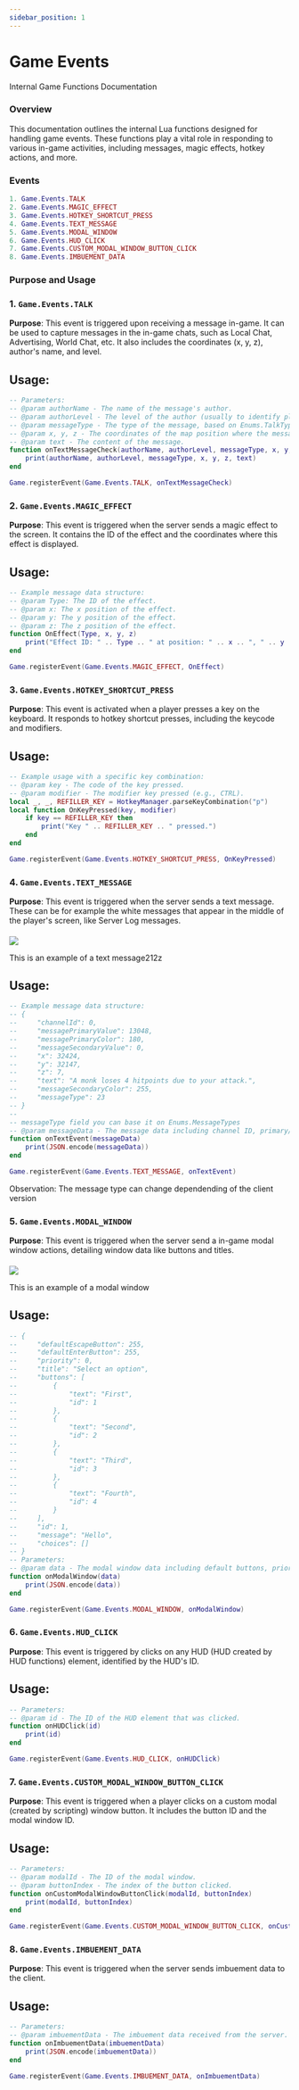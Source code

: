 ```yaml
---
sidebar_position: 1
---
```


# Game Events

Internal Game Functions Documentation

### Overview

This documentation outlines the internal Lua functions designed for handling game events. These functions play a vital role in responding to various in-game activities, including messages, magic effects, hotkey actions, and more.

### Events

```lua
1. Game.Events.TALK
2. Game.Events.MAGIC_EFFECT
3. Game.Events.HOTKEY_SHORTCUT_PRESS
4. Game.Events.TEXT_MESSAGE
5. Game.Events.MODAL_WINDOW
6. Game.Events.HUD_CLICK
7. Game.Events.CUSTOM_MODAL_WINDOW_BUTTON_CLICK
8. Game.Events.IMBUEMENT_DATA
```

### Purpose and Usage
### 1. `Game.Events.TALK`
**Purpose**: This event is triggered upon receiving a message in-game. It can be used to capture messages in the in-game chats, such as Local Chat, Advertising, World Chat, etc. It also includes the coordinates (x, y, z), author's name, and level.

## Usage:
```lua
-- Parameters:
-- @param authorName - The name of the message's author.
-- @param authorLevel - The level of the author (usually to identify player level in chat).
-- @param messageType - The type of the message, based on Enums.TalkTypes.
-- @param x, y, z - The coordinates of the map position where the message was sent.
-- @param text - The content of the message.
function onTextMessageCheck(authorName, authorLevel, messageType, x, y, z, text)
    print(authorName, authorLevel, messageType, x, y, z, text)
end

Game.registerEvent(Game.Events.TALK, onTextMessageCheck)
```

### 2. `Game.Events.MAGIC_EFFECT`
**Purpose**: This event is triggered when the server sends a magic effect to the screen. It contains the ID of the effect and the coordinates where this effect is displayed.

## Usage:
```lua
-- Example message data structure:
-- @param Type: The ID of the effect.
-- @param x: The x position of the effect.
-- @param y: The y position of the effect.
-- @param z: The z position of the effect.
function OnEffect(Type, x, y, z)
    print("Effect ID: " .. Type .. " at position: " .. x .. ", " .. y .. ", " .. z)
end

Game.registerEvent(Game.Events.MAGIC_EFFECT, OnEffect)
```

### 3. `Game.Events.HOTKEY_SHORTCUT_PRESS`
**Purpose**: This event is activated when a player presses a key on the keyboard. It responds to hotkey shortcut presses, including the keycode and modifiers.

## Usage:
```lua
-- Example usage with a specific key combination:
-- @param key - The code of the key pressed.
-- @param modifier - The modifier key pressed (e.g., CTRL).
local _, _, REFILLER_KEY = HotkeyManager.parseKeyCombination("p")
local function OnKeyPressed(key, modifier)
    if key == REFILLER_KEY then
        print("Key " .. REFILLER_KEY .. " pressed.")
    end
end

Game.registerEvent(Game.Events.HOTKEY_SHORTCUT_PRESS, OnKeyPressed)
```

### 4. `Game.Events.TEXT_MESSAGE`
**Purpose**: This event is triggered when the server sends a text message. These can be for example the white messages that appear in the middle of the player's screen, like Server Log messages.

#### 

<div class="text--center"> 
  <img src="/img/loot_message.png" />
  <p>This is an example of a text message212z</p>
</div>

## Usage:
```lua
-- Example message data structure:
-- {
--     "channelId": 0,
--     "messagePrimaryValue": 13048,
--     "messagePrimaryColor": 180,
--     "messageSecondaryValue": 0,
--     "x": 32424,
--     "y": 32147,
--     "z": 7,
--     "text": "A monk loses 4 hitpoints due to your attack.",
--     "messageSecondaryColor": 255,
--     "messageType": 23
-- }
--
-- messageType field you can base it on Enums.MessageTypes
-- @param messageData - The message data including channel ID, primary/secondary values and colors, coordinates, and the text.
function onTextEvent(messageData)
    print(JSON.encode(messageData))
end

Game.registerEvent(Game.Events.TEXT_MESSAGE, onTextEvent)
```

Observation: The message type can change dependending of the client version

### 5. `Game.Events.MODAL_WINDOW`
**Purpose**: This event is triggered when the server send a in-game modal window actions, detailing window data like buttons and titles.

#### 

<div class="text--center"> 
  <img src="/img/modal_window.png" />
  <p>This is an example of a modal window</p>
</div>

## Usage:
```lua
-- {
--     "defaultEscapeButton": 255,
--     "defaultEnterButton": 255,
--     "priority": 0,
--     "title": "Select an option",
--     "buttons": [
--         {
--             "text": "First",
--             "id": 1
--         },
--         {
--             "text": "Second",
--             "id": 2
--         },
--         {
--             "text": "Third",
--             "id": 3
--         },
--         {
--             "text": "Fourth",
--             "id": 4
--         }
--     ],
--     "id": 1,
--     "message": "Hello",
--     "choices": []
-- }
-- Parameters:
-- @param data - The modal window data including default buttons, priority, title, buttons, and message.
function onModalWindow(data)
    print(JSON.encode(data))
end

Game.registerEvent(Game.Events.MODAL_WINDOW, onModalWindow)
```

### 6. `Game.Events.HUD_CLICK`
**Purpose**: This event is triggered by clicks on any HUD (HUD created by HUD functions) element, identified by the HUD's ID.

## Usage:
```lua
-- Parameters:
-- @param id - The ID of the HUD element that was clicked.
function onHUDClick(id)
    print(id)
end

Game.registerEvent(Game.Events.HUD_CLICK, onHUDClick)
```

### 7. `Game.Events.CUSTOM_MODAL_WINDOW_BUTTON_CLICK`
**Purpose**: This event is triggered when a player clicks on a custom modal (created by scripting) window button. It includes the button ID and the modal window ID.

## Usage:
```lua
-- Parameters:
-- @param modalId - The ID of the modal window.
-- @param buttonIndex - The index of the button clicked.
function onCustomModalWindowButtonClick(modalId, buttonIndex)
    print(modalId, buttonIndex)
end

Game.registerEvent(Game.Events.CUSTOM_MODAL_WINDOW_BUTTON_CLICK, onCustomModalWindowButtonClick)
```

### 8. `Game.Events.IMBUEMENT_DATA`
**Purpose**: This event is triggered when the server sends imbuement data to the client.

## Usage:
```lua
-- Parameters:
-- @param imbuementData - The imbuement data received from the server.
function onImbuementData(imbuementData)
    print(JSON.encode(imbuementData))
end

Game.registerEvent(Game.Events.IMBUEMENT_DATA, onImbuementData)
```